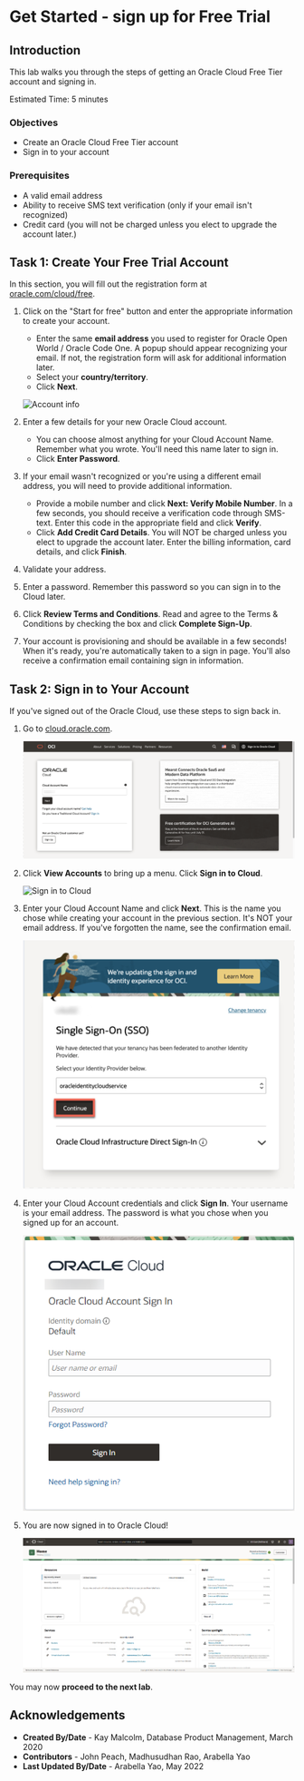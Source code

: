 # Get Started - sign up for Free Trial

## Introduction

This lab walks you through the steps of getting an Oracle Cloud Free Tier account and signing in.

Estimated Time: 5 minutes

### Objectives

- Create an Oracle Cloud Free Tier account
- Sign in to your account

### Prerequisites

* A valid email address
* Ability to receive SMS text verification (only if your email isn't recognized)
* Credit card (you will not be charged unless you elect to upgrade the account later.)

## Task 1: Create Your Free Trial Account

In this section, you will fill out the registration form at [oracle.com/cloud/free](https://signup.cloud.oracle.com).

1.  Click on the "Start for free" button and enter the appropriate information to create your account.
    * Enter the same **email address** you used to register for Oracle Open World / Oracle Code One. A popup should appear recognizing your email. If not, the registration form will ask for additional information later.
    * Select your **country/territory**.
    * Click **Next**.

    ![Account info](images/signup-for-freetier.png " ")

2.  Enter a few details for your new Oracle Cloud account.
    * You can choose almost anything for your Cloud Account Name. Remember what you wrote. You'll need this name later to sign in.
    * Click **Enter Password**.

3.  If your email wasn't recognized or you're using a different email address, you will need to provide additional information.
    * Provide a mobile number and click **Next: Verify Mobile Number**. In a few seconds, you should receive a verification code through SMS-text. Enter this code in the appropriate field and click **Verify**.
    * Click **Add Credit Card Details**. You will NOT be charged unless you elect to upgrade the account later. Enter the billing information, card details, and click **Finish**.

4. Validate your address.

5. Enter a password. Remember this password so you can sign in to the Cloud later.

6. Click **Review Terms and Conditions**. Read and agree to the Terms & Conditions by checking the box and click **Complete Sign-Up**.

7. Your account is provisioning and should be available in a few seconds! When it's ready, you're automatically taken to a sign in page. You'll also receive a confirmation email containing sign in information.

## Task 2: Sign in to Your Account

If you've signed out of the Oracle Cloud, use these steps to sign back in.

1. Go to [cloud.oracle.com](https://cloud.oracle.com).

    ![cloud.oracle.com](images/cloud-oracle.png " ")

2. Click **View Accounts** to bring up a menu.  Click **Sign in to Cloud**.

    ![Sign in to Cloud](images/signin-to-cloud.png " ")

3. Enter your Cloud Account Name and click **Next**. This is the name you chose while creating your account in the previous section. It's NOT your email address. If you've forgotten the name, see the confirmation email.

    ![Cloud Account Name](images/cloud-login-tenant.png " ")

4. Enter your Cloud Account credentials and click **Sign In**. Your username is your email address. The password is what you chose when you signed up for an account.

    ![Sign in](images/username.png " ")

5. You are now signed in to Oracle Cloud!

    ![OCI Console Home Page](https://raw.githubusercontent.com/oracle-livelabs/common/main/images/console/home-page.png " ")

You may now **proceed to the next lab**.

## Acknowledgements

- **Created By/Date** - Kay Malcolm, Database Product Management, March 2020
- **Contributors** - John Peach, Madhusudhan Rao, Arabella Yao
- **Last Updated By/Date** - Arabella Yao, May 2022